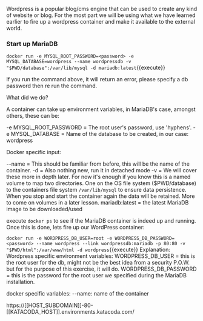 Wordpress is a popular blog/cms engine that can be used to create any kind of website or blog.
For the most part we will be using what we have learned earlier to fire up a wordpress container and make it available to the external world.  


<h3>Start up MariaDB</h3>


`docker run -e MYSQL_ROOT_PASSWORD=<password> -e MYSQL_DATABASE=wordpress --name wordpressdb -v "$PWD/database":/var/lib/mysql -d mariadb:latest`{{execute}}

If you run the command above, it will return an error, please specify a db password then re run the command.

What did we do?

A container can take up environment variables, in MariaDB's case, amongst others, these can be:

-e MYSQL_ROOT_PASSWORD = The root user's password, use 'hyphens'.
-e MYSQL_DATABASE = Name of the database to be created, in our case: wordpress

Docker specific input:

--name = This should be familiar from before, this will be the name of the container.
-d = Also nothing new, run it in detached mode
-v = We will cover these more in depth later. For now it's enough if you know this is a named volume to map two directories. One on the OS file system ($PWD/database) to the containers file system `/var/lib/mysql` to ensure data persistence. When you stop and start the container again the data will be retained. More to come on volumes in a later lesson.
mariadb:latest = the latest MariaDB image to be downloaded/used


execute `docker ps` to see if the MariaDB container is indeed up and running.
Once this is done, lets fire up our WordPress container:

`docker run -e WORDPRESS_DB_USER=root -e WORDPRESS_DB_PASSWORD=<password> --name wordpress --link wordpressdb:mariadb -p 80:80 -v "$PWD/html":/var/www/html -d wordpress`{{execute}}
Explanation:
Wordpress specific environment variables:
WORDPRESS_DB_USER = this is the root user for the db, might not be the best idea from a security P.O.W. but for the purpose of this exercise, it will do.
WORDPRESS_DB_PASSWORD = this is the password for the root user we specified during the MariaDB installation.

docker specific variables:
--name: name of the container






https://[[HOST_SUBDOMAIN]]-80-[[KATACODA_HOST]].environments.katacoda.com/

